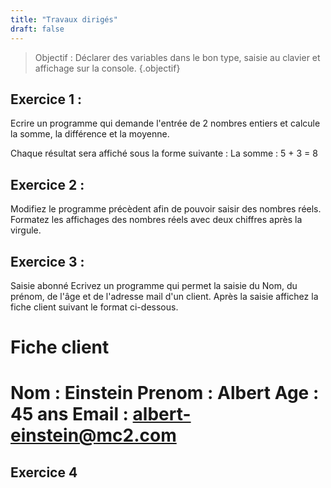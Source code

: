 ```yaml
---
title: "Travaux dirigés"
draft: false
---
```


> Objectif : Déclarer des variables dans le bon type, saisie au clavier et affichage sur la console.
{.objectif}

## Exercice 1  :

Ecrire un programme qui demande l'entrée de 2 nombres entiers et calcule la somme, la différence et la moyenne. 

Chaque résultat sera affiché sous la forme suivante :
La somme : 5 + 3 = 8

## Exercice 2 :

Modifiez le programme précèdent afin de pouvoir saisir des nombres réels.
Formatez les affichages des nombres réels avec deux chiffres après la virgule.

## Exercice 3 :

Saisie abonné
Ecrivez un programme qui permet la saisie du Nom, du prénom, de
l'âge et de l'adresse mail d'un client.
Après la saisie affichez la fiche client suivant le format ci-dessous.

Fiche client
===========================
Nom : Einstein
Prenom : Albert
Age : 45 ans
Email : albert-einstein@mc2.com
===========================

## Exercice 4